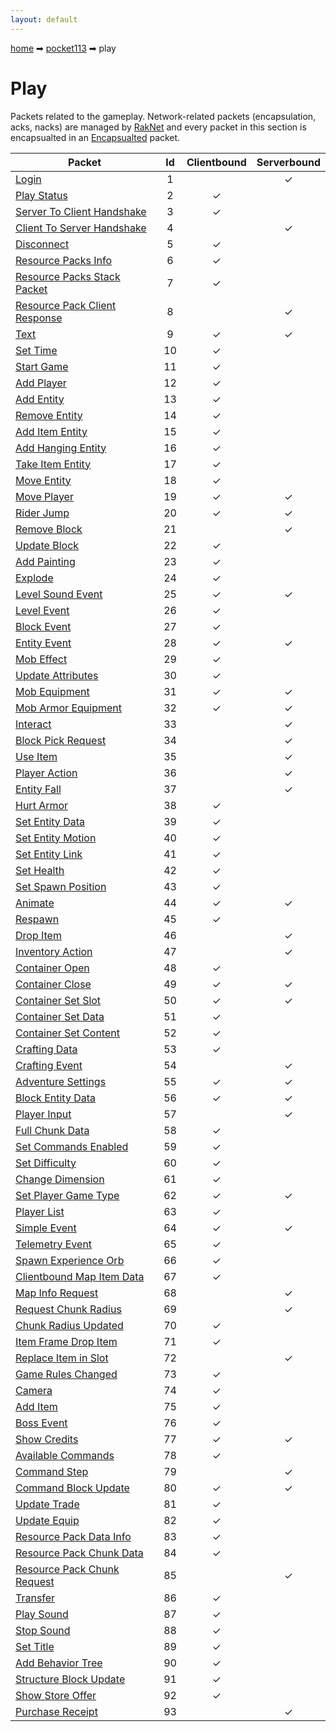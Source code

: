 ```yaml
---
layout: default
---
```


[home](/) ➡ [pocket113](/protocol/pocket113) ➡ play

# Play

Packets related to the gameplay. Network-related packets (encapsulation, acks, nacks) are managed by [RakNet](../raknet/8.html) and every packet in this section is encapsualted in an [Encapsualted](../raknet/8.html#control_encapsulated) packet.

Packet | Id | Clientbound | Serverbound
---|:---:|:---:|:---:
[Login](playlogin) | 1 |   | ✓
[Play Status](playplay-status) | 2 | ✓ |  
[Server To Client Handshake](playserver-to-client-handshake) | 3 | ✓ |  
[Client To Server Handshake](playclient-to-server-handshake) | 4 |   | ✓
[Disconnect](playdisconnect) | 5 | ✓ |  
[Resource Packs Info](playresource-packs-info) | 6 | ✓ |  
[Resource Packs Stack Packet](playresource-packs-stack-packet) | 7 | ✓ |  
[Resource Pack Client Response](playresource-pack-client-response) | 8 |   | ✓
[Text](playtext) | 9 | ✓ | ✓
[Set Time](playset-time) | 10 | ✓ |  
[Start Game](playstart-game) | 11 | ✓ |  
[Add Player](playadd-player) | 12 | ✓ |  
[Add Entity](playadd-entity) | 13 | ✓ |  
[Remove Entity](playremove-entity) | 14 | ✓ |  
[Add Item Entity](playadd-item-entity) | 15 | ✓ |  
[Add Hanging Entity](playadd-hanging-entity) | 16 | ✓ |  
[Take Item Entity](playtake-item-entity) | 17 | ✓ |  
[Move Entity](playmove-entity) | 18 | ✓ |  
[Move Player](playmove-player) | 19 | ✓ | ✓
[Rider Jump](playrider-jump) | 20 | ✓ | ✓
[Remove Block](playremove-block) | 21 |   | ✓
[Update Block](playupdate-block) | 22 | ✓ |  
[Add Painting](playadd-painting) | 23 | ✓ |  
[Explode](playexplode) | 24 | ✓ |  
[Level Sound Event](playlevel-sound-event) | 25 | ✓ | ✓
[Level Event](playlevel-event) | 26 | ✓ |  
[Block Event](playblock-event) | 27 | ✓ |  
[Entity Event](playentity-event) | 28 | ✓ | ✓
[Mob Effect](playmob-effect) | 29 | ✓ |  
[Update Attributes](playupdate-attributes) | 30 | ✓ |  
[Mob Equipment](playmob-equipment) | 31 | ✓ | ✓
[Mob Armor Equipment](playmob-armor-equipment) | 32 | ✓ | ✓
[Interact](playinteract) | 33 |   | ✓
[Block Pick Request](playblock-pick-request) | 34 |   | ✓
[Use Item](playuse-item) | 35 |   | ✓
[Player Action](playplayer-action) | 36 |   | ✓
[Entity Fall](playentity-fall) | 37 |   | ✓
[Hurt Armor](playhurt-armor) | 38 | ✓ |  
[Set Entity Data](playset-entity-data) | 39 | ✓ |  
[Set Entity Motion](playset-entity-motion) | 40 | ✓ |  
[Set Entity Link](playset-entity-link) | 41 | ✓ |  
[Set Health](playset-health) | 42 | ✓ |  
[Set Spawn Position](playset-spawn-position) | 43 | ✓ |  
[Animate](playanimate) | 44 | ✓ | ✓
[Respawn](playrespawn) | 45 | ✓ |  
[Drop Item](playdrop-item) | 46 |   | ✓
[Inventory Action](playinventory-action) | 47 |   | ✓
[Container Open](playcontainer-open) | 48 | ✓ |  
[Container Close](playcontainer-close) | 49 | ✓ | ✓
[Container Set Slot](playcontainer-set-slot) | 50 | ✓ | ✓
[Container Set Data](playcontainer-set-data) | 51 | ✓ |  
[Container Set Content](playcontainer-set-content) | 52 | ✓ |  
[Crafting Data](playcrafting-data) | 53 | ✓ |  
[Crafting Event](playcrafting-event) | 54 |   | ✓
[Adventure Settings](playadventure-settings) | 55 | ✓ | ✓
[Block Entity Data](playblock-entity-data) | 56 | ✓ | ✓
[Player Input](playplayer-input) | 57 |   | ✓
[Full Chunk Data](playfull-chunk-data) | 58 | ✓ |  
[Set Commands Enabled](playset-commands-enabled) | 59 | ✓ |  
[Set Difficulty](playset-difficulty) | 60 | ✓ |  
[Change Dimension](playchange-dimension) | 61 | ✓ |  
[Set Player Game Type](playset-player-game-type) | 62 | ✓ | ✓
[Player List](playplayer-list) | 63 | ✓ |  
[Simple Event](playsimple-event) | 64 | ✓ | ✓
[Telemetry Event](playtelemetry-event) | 65 | ✓ |  
[Spawn Experience Orb](playspawn-experience-orb) | 66 | ✓ |  
[Clientbound Map Item Data](playclientbound-map-item-data) | 67 | ✓ |  
[Map Info Request](playmap-info-request) | 68 |   | ✓
[Request Chunk Radius](playrequest-chunk-radius) | 69 |   | ✓
[Chunk Radius Updated](playchunk-radius-updated) | 70 | ✓ |  
[Item Frame Drop Item](playitem-frame-drop-item) | 71 | ✓ |  
[Replace Item in Slot](playreplace-item-in-slot) | 72 |   | ✓
[Game Rules Changed](playgame-rules-changed) | 73 | ✓ |  
[Camera](playcamera) | 74 | ✓ |  
[Add Item](playadd-item) | 75 | ✓ |  
[Boss Event](playboss-event) | 76 | ✓ |  
[Show Credits](playshow-credits) | 77 | ✓ | ✓
[Available Commands](playavailable-commands) | 78 | ✓ |  
[Command Step](playcommand-step) | 79 |   | ✓
[Command Block Update](playcommand-block-update) | 80 | ✓ | ✓
[Update Trade](playupdate-trade) | 81 | ✓ |  
[Update Equip](playupdate-equip) | 82 | ✓ |  
[Resource Pack Data Info](playresource-pack-data-info) | 83 | ✓ |  
[Resource Pack Chunk Data](playresource-pack-chunk-data) | 84 | ✓ |  
[Resource Pack Chunk Request](playresource-pack-chunk-request) | 85 |   | ✓
[Transfer](playtransfer) | 86 | ✓ |  
[Play Sound](playplay-sound) | 87 | ✓ |  
[Stop Sound](playstop-sound) | 88 | ✓ |  
[Set Title](playset-title) | 89 | ✓ |  
[Add Behavior Tree](playadd-behavior-tree) | 90 | ✓ |  
[Structure Block Update](playstructure-block-update) | 91 | ✓ |  
[Show Store Offer](playshow-store-offer) | 92 | ✓ |  
[Purchase Receipt](playpurchase-receipt) | 93 |   | ✓

